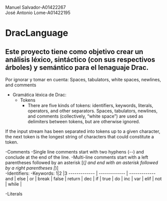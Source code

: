 Manuel Salvador-A01422267 </br>
José Antonio Lome-A01422195 </br>

# DracLanguage

## Este proyecto tiene como objetivo crear un análisis léxico, sintáctico (con sus respectivos árboles) y semántico para el lenaguaje Drac.

Por ignorar y tomar en cuenta: Spaces, tabulators, white spaces, newlines, and comments

- Gramática léxica de Drac:
    - Tokens
        - There are five kinds of tokens: identifiers, keywords, literals, operators, and other separators. Spaces, tabulators, newlines, and comments (collectively, “white space”) are used as delimiters between tokens, but are otherwise ignored.

If the input stream has been separated into tokens up to a given character, the next token is the longest string of characters that could constitute a token.

-Comments
    -Single line comments start with two hyphens (--) and conclude at the end of the line.
    -Multi-line comments start with a left parentheses followed by an asterisk [(*] and end with an asterisk followed by a right parentheses [*)]</br>
-Identifiers:
-Keywords:
1|2 |3
------------- | ------------- | -------------
and | else | or |
break | false | return |
dec | if | true |
do | inc | var |
elif | not | while |

-Literals
